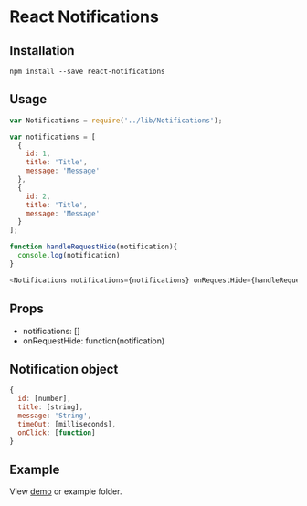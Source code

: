 # React Notifications

## Installation

```
npm install --save react-notifications
```

## Usage

```js
var Notifications = require('../lib/Notifications');

var notifications = [
  {
    id: 1,
    title: 'Title',
    message: 'Message'
  },
  {
    id: 2,
    title: 'Title',
    message: 'Message'
  }
];

function handleRequestHide(notification){
  console.log(notification)
}

<Notifications notifications={notifications} onRequestHide={handleRequestHide}/>
```

## Props

- notifications: []
- onRequestHide: function(notification)

## Notification object

```js
{
  id: [number],
  title: [string],
  message: 'String',
  timeOut: [milliseconds],
  onClick: [function]
}
```

## Example
View [demo](http://vn38minhtran.github.io/react-notifications) or example folder.